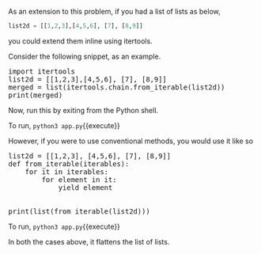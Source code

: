 As an extension to this problem, if you had a list of lists as below,

```python
list2d = [[1,2,3],[4,5,6], [7], [8,9]]
```

you could extend them inline using itertools.

Consider the following snippet, as an example.

<pre class="file" data-filename="app.py" data-target="replace">
import itertools
list2d = [[1,2,3],[4,5,6], [7], [8,9]]
merged = list(itertools.chain.from_iterable(list2d))
print(merged)
</pre>

Now, run this by exiting from the Python shell.

To run, `python3 app.py`{{execute}}

However, if you were to use conventional methods, you would use it like so

<pre class="file" data-filename="app.py" data-target="replace">
list2d = [[1,2,3], [4,5,6], [7], [8,9]]
def from_iterable(iterables):
    for it in iterables:
        for element in it:
            yield element


print(list(from_iterable(list2d)))
</pre>

To run, `python3 app.py`{{execute}}

In both the cases above, it flattens the list of lists.
